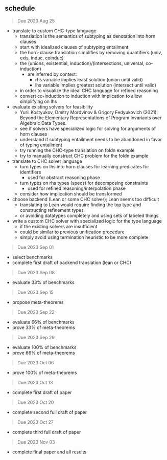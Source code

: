 ## schedule
> Due 2023 Aug 25
- translate to custom CHC-type language
    - translation is the semantics of subtyping as denotation into horn clauses
    - start with idealized clauses of subtyping entailment
    - the horn-clause translation simplifies by removing quantifiers (univ, exis, induc, coinduc)
    - the (unions, existential, induction)/(intersections, universal, co-induction)
        - are inferred by context: 
            - rhs variable implies least solution (union until valid)
            - lhs variable implies greatest solution (intersect until valid)
    - in order to visualize the ideal CHC language for refined reasoning
    - convert co-induction to induction with implication to allow simplifying on lhs
- evaluate existing solvers for feasibility
    - Yurii Kostyukov, Dmitry Mordvinov & Grigory Fedyukovich (2021): Beyond the Elementary Representations of Program Invariants over Algebraic Data Types.
    - see if solvers have specialized logic for solving for arguments of horn clauses
    - understand if subtyping entailment needs to be abandoned in favor of typing entailment 
    - try running the CHC-type translation on foldn example
    - try to manually construct CHC problem for the foldn example
- translate to CHC solver language
    - turn types on lhs into horn clauses for learning predicates for identifiers
        - used for abstract reasoning phase
    - turn types on rhs types (specs) for decomposing constraints 
        - used for refined reasoning/interpolation phase
    - consider how implication should be transformed
- choose backend (Lean or some CHC solver); Lean seems too difficult
    - translating to Lean would require finding the top type and constructing refinement types
    - or avoiding datatypes completely and using sets of labeled things
- write a custom CHC solver with specialized logic for the type language
    - if the existing solvers are insufficient
    - could be similar to previous unification procedure 
    - simply avoid using termination heuristic to be more complete

> Due 2023 Sep 01 
- select benchmarks 
- complete first draft of backend translation (lean or CHC)

> Due 2023 Sep 08 
- evaluate 33% of benchmarks

> Due 2023 Sep 15 
- propose meta-theorems 

> Due 2023 Sep 22 
- evaluate 66% of benchmarks 
- prove 33% of meta-theorems

> Due 2023 Sep 29
- evaluate 100% of benchmarks 
- prove 66% of meta-theorems 

> Due 2023 Oct 06
- prove 100% of meta-theorems 

> Due 2023 Oct 13
- complete first draft of paper

> Due 2023 Oct 20
- complete second full draft of paper

> Due 2023 Oct 27
- complete third full draft of paper

> Due 2023 Nov 03
- complete final paper and all results